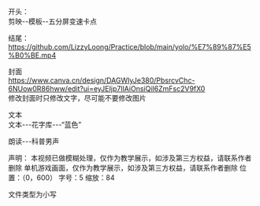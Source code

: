 开头：   
剪映--模板--五分屏变速卡点   
   
结尾：   
https://github.com/LizzyLoong/Practice/blob/main/yolo/%E7%89%87%E5%B0%BE.mp4      
   
封面   
https://www.canva.cn/design/DAGWIyJe380/PbsrcvChc-6NUow0R86hww/edit?ui=eyJEIjp7IlAiOnsiQiI6ZmFsc2V9fX0   
修改封面时只修改文字，尽可能不要修改图片      
   
文本   
文本---花字库---“蓝色”   
   
朗读---科普男声

声明：
本视频已做模糊处理，仅作为教学展示，如涉及第三方权益，请联系作者删除
单机游戏画面，仅作为教学展示，如涉及第三方权益，请联系作者删除
位置：（0，600）
字号：5
缩放：84


文件类型为小写